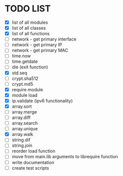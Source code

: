 TODO LIST
=========

- [x] list of all modules
- [x] list of all classes
- [x] list of all functions
- [ ] network - get primary interface
- [ ] network - get primary IP
- [ ] network - get primary MAC
- [ ] time.now
- [ ] time.getdate
- [ ] die (exit function)
- [x] std.seq
- [ ] crypt.sha512
- [ ] crypt.md5
- [x] require module
- [x] module load
- [x] ip.validate (ipv6 functionality)
- [x] array.sort
- [ ] array.merge
- [ ] array.diff
- [ ] array.search
- [ ] array.unique
- [x] array.walk
- [ ] string.dif
- [ ] string.join
- [ ] reorder load function
- [ ] move from main.lib arguments to librequire function
- [ ]  write documentation
- [ ]  create test scripts
